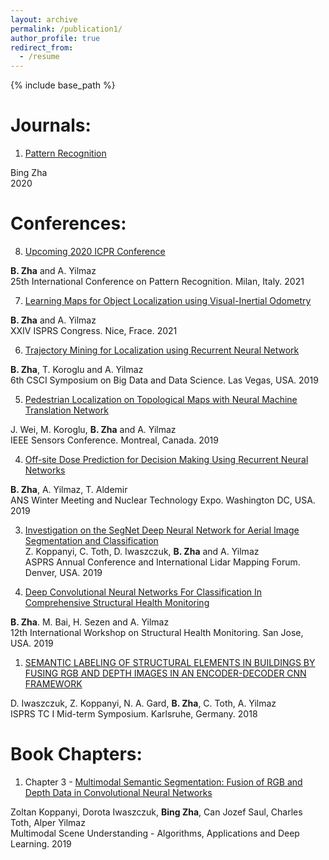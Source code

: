 ```yaml
---
layout: archive
permalink: /publication1/
author_profile: true
redirect_from:
  - /resume
---
```


{% include base_path %}



Journals:
======
1. [Pattern Recognition](https://www.journals.elsevier.com/pattern-recognition)  
<!---
[[slides]()], [[code]()]   
-->
Bing Zha    
2020  



Conferences:
======
8. [Upcoming 2020 ICPR Conference](https://www.micc.unifi.it/icpr2020/)  
<!---
[[slides]()], [[code]()]   
-->
**B. Zha** and A. Yilmaz   
25th International Conference on Pattern Recognition. Milan, Italy. 2021    
 
7. [Learning Maps for Object Localization using Visual-Inertial Odometry]()  
<!---
[[slides]()], [[code]()]   
-->
**B. Zha** and A. Yilmaz  
XXIV ISPRS Congress. Nice, Frace. 2021     

6. [Trajectory Mining for Localization using Recurrent Neural Network]()  
<!---
[[slides]()], [[code]()]   
-->
**B. Zha**, T. Koroglu and A. Yilmaz  
6th CSCI Symposium on Big Data and Data Science. Las Vegas, USA. 2019

5. [Pedestrian Localization on Topological Maps with Neural Machine Translation Network]()  
<!---
[[slides]()], [[code]()]   
-->
J. Wei, M. Koroglu, **B. Zha** and A. Yilmaz  
IEEE Sensors Conference. Montreal, Canada. 2019

4. [Off-site Dose Prediction for Decision Making Using Recurrent Neural Networks]()  
<!---
[[slides]()], [[code]()]   
-->
**B. Zha**, A. Yilmaz, T. Aldemir  
ANS Winter Meeting and Nuclear Technology Expo. Washington DC, USA. 2019

3. [Investigation on the SegNet Deep Neural Network for Aerial Image Segmentation and Classification]()     
Z. Koppanyi, C. Toth, D. Iwaszczuk, **B. Zha** and A. Yilmaz  
ASPRS Annual Conference and International Lidar Mapping Forum. Denver, USA. 2019


2. [Deep Convolutional Neural Networks For Classification In Comprehensive Structural Health Monitoring]()  
<!---
[[slides]()], [[code]()]   
-->
**B. Zha**. M. Bai, H. Sezen and A. Yilmaz  
12th International Workshop on Structural Health Monitoring. San Jose, USA. 2019

1. [SEMANTIC LABELING OF STRUCTURAL ELEMENTS IN BUILDINGS BY FUSING RGB AND DEPTH IMAGES IN AN ENCODER-DECODER CNN FRAMEWORK](https://www.int-arch-photogramm-remote-sens-spatial-inf-sci.net/XLII-1/225/2018/isprs-archives-XLII-1-225-2018.pdf)  
<!---
[[slides]()], [[code]()]   
-->
D. Iwaszczuk, Z. Koppanyi, N. A. Gard, **B. Zha**, C. Toth, A. Yilmaz    
ISPRS TC I Mid-term Symposium. Karlsruhe, Germany. 2018     



Book Chapters:
======
1. Chapter 3 - [Multimodal Semantic Segmentation: Fusion of RGB and Depth Data in Convolutional Neural Networks](https://www.sciencedirect.com/science/article/pii/B9780128173589000093)   
<!---
[[slides]()], [[code]()]   
-->
Zoltan Koppanyi, Dorota Iwaszczuk, **Bing Zha**, Can Jozef Saul, Charles Toth, Alper Yilmaz  
Multimodal Scene Understanding - Algorithms, Applications and Deep Learning. 2019


